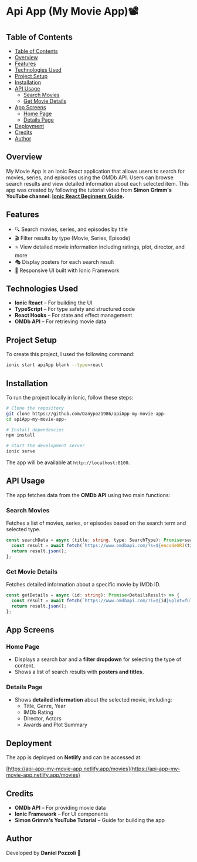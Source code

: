 # Api App (My Movie App)📽️

## Table of Contents
- [Table of Contents](#table-of-contents)
- [Overview](#overview)
- [Features](#features)
- [Technologies Used](#technologies-used)
- [Project Setup](#project-setup)
- [Installation](#installation)
- [API Usage](#api-usage)
  - [Search Movies](#search-movies)
  - [Get Movie Details](#get-movie-details)
- [App Screens](#app-screens)
  - [Home Page](#home-page)
  - [Details Page](#details-page)
- [Deployment](#deployment)
- [Credits](#credits)
- [Author](#author)


## Overview
My Movie App is an Ionic React application that allows users to search for movies, series, 
and episodes using the OMDb API. 
Users can browse search results and view detailed information about each selected item.
This app was created by following the tutorial video from **Simon Grimm's YouTube channel: 
[Ionic React Beginners Guide](https://www.youtube.com/watch?v=xn-qpnT2n3Q).**

## Features
- 🔍 Search movies, series, and episodes by title
- 🎬 Filter results by type (Movie, Series, Episode)
- ⭐ View detailed movie information including ratings, plot, director, and more
- 🎭 Display posters for each search result
- 📜 Responsive UI built with Ionic Framework
  
## Technologies Used
- **Ionic React** – For building the UI
- **TypeScript** – For type safety and structured code
- **React Hooks** – For state and effect management
- **OMDb API** – For retrieving movie data

## Project Setup
To create this project, I used the following command:
```bash
ionic start apiApp blank --type=react
```
## Installation
To run the project locally in Ionic, follow these steps:
```bash
# Clone the repository
git clone https://github.com/Danypoz1986/apiApp-my-movie-app-
cd apiApp-my-movie-app-

# Install dependencies
npm install

# Start the development server
ionic serve
```
The app will be available at `http://localhost:8100`.

## API Usage
The app fetches data from the **OMDb API** using two main functions:
### Search Movies
Fetches a list of movies, series, or episodes based on the search term and selected type.
```typescript
const searchData = async (title: string, type: SearchType): Promise<searchResult[] | searchError> => {
  const result = await fetch(`https://www.omdbapi.com/?s=${encodeURI(title)}&type=${type}&apikey=6d6d09e7`);
  return result.json();
};
```
### Get Movie Details
Fetches detailed information about a specific movie by IMDb ID.
```typescript
const getDetails = async (id: string): Promise<DetailsResult> => {
  const result = await fetch(`https://www.omdbapi.com/?i=${id}&plot=full&apikey=6d6d09e7`);
  return result.json();
};
```
## App Screens
### Home Page
- Displays a search bar and a **filter dropdown** for selecting the type of content.
- Shows a list of search results with **posters and titles.**

### Details Page
- Shows **detailed information** about the selected movie, including:    
    - Title, Genre, Year
    - IMDb Rating
    - Director, Actors
    - Awards and Plot Summary

## Deployment
The app is deployed on **Netlify** and can be accessed at:

[https://api-app-my-movie-app.netlify.app/movies](https://api-app-my-movie-app.netlify.app/movies)

## Credits
- **OMDb API** – For providing movie data
- **Ionic Framework** – For UI components
- **Simon Grimm's YouTube Tutorial** – Guide for building the app

## Author
Developed by **Daniel Pozzoli** 🚀

